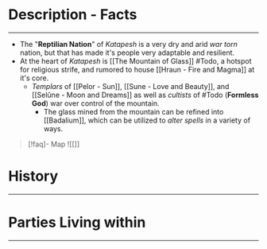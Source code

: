 # Description - Facts
---
- The "**Reptilian Nation**" of *Katapesh* is a very dry and arid *war torn* nation, but that has made it's people very adaptable and resilient.
- At the heart of *Katapesh* is [[The Mountain of Glass]] #Todo, a hotspot for religious strife, and rumored to house [[Hraun - Fire and Magma]] at it's core.
	- *Templars* of [[Pelor - Sun]], [[Sune - Love and Beauty]], and [[Selûne - Moon and Dreams]] as well as *cultists* of #Todo (**Formless God**) war over control of the mountain. 
		- The glass mined from the mountain can be refined into [[Badalium]], which can be utilized to *alter spells* in a variety of ways.

>[!faq]- Map 
>![[]]

# History
---
##

# Parties Living within
---
##

